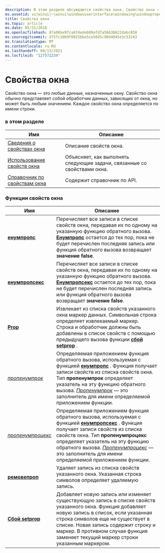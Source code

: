 ```yaml
---
description: В этом разделе обсуждаются свойства окна. Свойство окна — это любые данные, назначенные окну.
ms.assetid: vs|winui|~\winui\windowsuserinterface\windowing\windowproperties.htm
title: Свойства окна
ms.topic: article
ms.date: 05/31/2018
ms.openlocfilehash: 87a06be9fca67dedeb98afd7a56638622dabc858
ms.sourcegitcommit: d75fc10b9f0825bbe5ce5045c90d4045e3c53243
ms.translationtype: MT
ms.contentlocale: ru-RU
ms.lasthandoff: 09/13/2021
ms.locfileid: "127572234"
---
```

# <a name="window-properties"></a>Свойства окна

Свойство окна — это любые данные, назначенные окну. Свойство окна обычно представляет собой обработчик данных, зависящих от окна, но может быть любым значением. Каждое свойство окна определяется по имени строки.

### <a name="in-this-section"></a>в этом разделе



| Имя                                                       | Описание                                                                               |
|------------------------------------------------------------|-------------------------------------------------------------------------------------------|
| [Сведения о свойствах окна](about-window-properties.md)     | Описание свойств окна.<br/>                                                   |
| [Использование свойств окна](using-window-properties.md)     | Объясняет, как выполнять следующие задачи, связанные со свойствами окна.<br/> |
| [Справочник по свойствам окна](window-property-reference.md) | Содержит справочник по API.<br/>                                                    |



 

### <a name="window-property-functions"></a>Функции свойств окна



| Имя                                   | Описание                                                                                                                                                                                                                                                                                                                                                       |
|----------------------------------------|-------------------------------------------------------------------------------------------------------------------------------------------------------------------------------------------------------------------------------------------------------------------------------------------------------------------------------------------------------------------|
| [**енумпропс**](/windows/win32/api/winuser/nf-winuser-enumpropsa)         | Перечисляет все записи в списке свойств окна, передавая их по одному на указанную функцию обратного вызова. [**Енумпропс**](/windows/win32/api/winuser/nf-winuser-enumpropsa) остается до тех пор, пока не будет перечислен последняя запись или функция обратного вызова возвращает **значение false**.<br/>                                                                                                        |
| [**енумпропсекс**](/windows/win32/api/winuser/nf-winuser-enumpropsexa)     | Перечисляет все записи в списке свойств окна, передавая их по одному на указанную функцию обратного вызова. [**Енумпропсекс**](/windows/win32/api/winuser/nf-winuser-enumpropsexa) остается до тех пор, пока не будет перечислен последняя запись или функция обратного вызова возвращает **значение false**. <br/>                                                                                                  |
| [**Prop**](/windows/win32/api/winuser/nf-winuser-getpropa)             | Извлекает из списка свойств указанного окна маркер данных. Символьная строка определяет извлекаемый маркер. Строка и обработчик должны быть добавлены в список свойств с помощью предыдущего вызова функции [**сбой setprop**](/windows/win32/api/winuser/nf-winuser-setpropa) . <br/>                                                                                    |
| [*пропенумпрок*](/windows/win32/api/winuser/nc-winuser-propenumproca)     | Определяемая приложением функция обратного вызова, используемая с функцией [**енумпропс**](/windows/win32/api/winuser/nf-winuser-enumpropsa) . Функция получает записи свойств из списка свойств окна. Тип **пропенумпрок** определяет указатель на эту функцию обратного вызова. [*Пропенумпрок*](/windows/win32/api/winuser/nc-winuser-propenumproca) — это заполнитель для имени определяемой приложением функции. <br/>           |
| [*пропенумпроцекс*](/windows/win32/api/winuser/nc-winuser-propenumprocexa) | Определяемая приложением функция обратного вызова, используемая с функцией [**енумпропсекс**](/windows/win32/api/winuser/nf-winuser-enumpropsexa) . Функция получает записи свойств из списка свойств окна. Тип **пропенумпроцекс** определяет указатель на эту функцию обратного вызова. [*Пропенумпроцекс*](/windows/win32/api/winuser/nc-winuser-propenumprocexa) — это заполнитель для имени определяемой приложением функции. <br/> |
| [**ремовепроп**](/windows/win32/api/winuser/nf-winuser-removepropa)       | Удаляет запись из списка свойств указанного окна. Указанная строка символов определяет удаляемую запись.<br/>                                                                                                                                                                                                                    |
| [**Сбой setprop**](/windows/win32/api/winuser/nf-winuser-setpropa)             | Добавляет новую запись или изменяет существующую запись в списке свойств указанного окна. Функция добавляет новую запись в список, если указанная строка символов еще не существует в списке. Новая запись содержит строку и маркер. В противном случае функция заменяет текущий маркер строки указанным маркером. <br/> |



 

 

 
